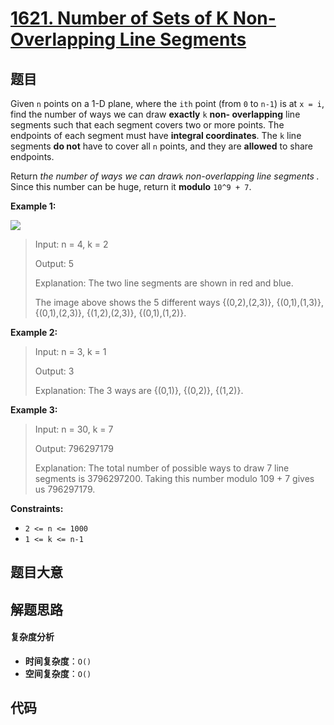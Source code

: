 # [1621. Number of Sets of K Non-Overlapping Line Segments](https://leetcode.com/problems/number-of-sets-of-k-non-overlapping-line-segments/)

## 题目

Given `n` points on a 1-D plane, where the `ith` point (from `0` to `n-1`) is
at `x = i`, find the number of ways we can draw **exactly** `k` **non-
overlapping** line segments such that each segment covers two or more points.
The endpoints of each segment must have **integral coordinates**. The `k` line
segments **do not** have to cover all `n` points, and they are **allowed** to
share endpoints.

Return _the number of ways we can draw_`k` _non-overlapping line segments_ _._
Since this number can be huge, return it **modulo** `10^9 + 7`.

**Example 1:**

![](https://assets.leetcode.com/uploads/2020/09/07/ex1.png)

> Input: n = 4, k = 2
>
> Output: 5
>
> Explanation: The two line segments are shown in red and blue.
>
> The image above shows the 5 different ways {(0,2),(2,3)}, {(0,1),(1,3)}, {(0,1),(2,3)}, {(1,2),(2,3)}, {(0,1),(1,2)}.

**Example 2:**

> Input: n = 3, k = 1
>
> Output: 3
>
> Explanation: The 3 ways are {(0,1)}, {(0,2)}, {(1,2)}.

**Example 3:**

> Input: n = 30, k = 7
>
> Output: 796297179
>
> Explanation: The total number of possible ways to draw 7 line segments is 3796297200. Taking this number modulo 109 + 7 gives us 796297179.

**Constraints:**

- `2 <= n <= 1000`
- `1 <= k <= n-1`

## 题目大意

## 解题思路

#### 复杂度分析

- **时间复杂度**：`O()`
- **空间复杂度**：`O()`

## 代码

```javascript

```
